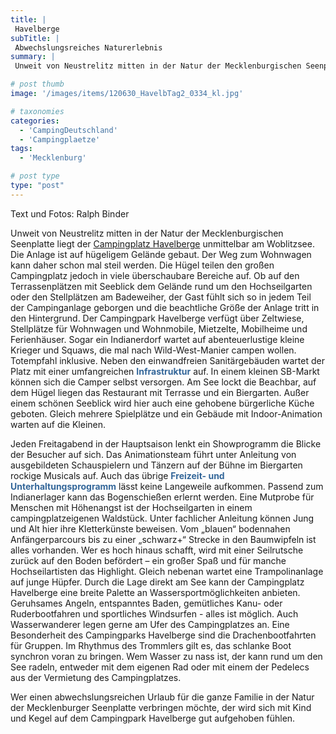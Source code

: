 ```yaml
---
title: |
 Havelberge
subTitle: |
 Abwechslungsreiches Naturerlebnis
summary: |
 Unweit von Neustrelitz mitten in der Natur der Mecklenburgischen Seenplatte liegt der Campingplatz Havelberge unmittelbar am Woblitzsee. Die Anlage ist auf hügeligem Gelände gebaut. Der Weg zum Wohnwagen kann daher schon mal steil werden. Die Hügel teilen den großen Campingplatz jedoch in viele überschaubare Bereiche auf. Ob auf 

# post thumb
image: '/images/items/120630_HavelbTag2_0334_kl.jpg'

# taxonomies
categories: 
  - 'CampingDeutschland'
  - 'Campingplaetze'
tags:
  - 'Mecklenburg'

# post type
type: "post"
---
```


 Text und Fotos: Ralph Binder  

Unweit von Neustrelitz mitten in der Natur der Mecklenburgischen Seenplatte liegt der [Campingplatz Havelberge](http://caravaningreisen.de/LinkClick.aspx?link=http%3a%2f%2fwww.haveltourist.de%2fcamping_ferienpark_havelberge.html&tabid=683&portalid=5&mid=1662) unmittelbar am Woblitzsee. Die Anlage ist auf hügeligem Gelände gebaut. Der Weg zum Wohnwagen kann daher schon mal steil werden. Die Hügel teilen den großen Campingplatz jedoch in viele überschaubare Bereiche auf. Ob auf den Terrassenplätzen mit Seeblick dem Gelände rund um den Hochseilgarten oder den Stellplätzen am Badeweiher, der Gast fühlt sich so in jedem Teil der Campinganlage geborgen und die beachtliche Größe der Anlage tritt in den Hintergrund. Der Campingpark Havelberge verfügt über Zeltwiese, Stellplätze für Wohnwagen und Wohnmobile, Mietzelte, Mobilheime und Ferienhäuser. Sogar ein Indianerdorf wartet auf abenteuerlustige kleine Krieger und Squaws, die mal nach Wild-West-Manier campen wollen. Totempfahl inklusive. Neben den einwandfreien Sanitärgebäuden wartet der Platz mit einer umfangreichen <span style="color: rgb(51, 102, 153);">**Infrastruktur**</span> auf. In einem kleinen SB-Markt können sich die Camper selbst versorgen. Am See lockt die Beachbar, auf dem Hügel liegen das Restaurant mit Terrasse und ein Biergarten. Außer einem schönen Seeblick wird hier auch eine gehobene bürgerliche Küche geboten. Gleich mehrere Spielplätze und ein Gebäude mit Indoor-Animation warten auf die Kleinen.

Jeden Freitagabend in der Hauptsaison lenkt ein Showprogramm die Blicke der Besucher auf sich. Das Animationsteam führt unter Anleitung von ausgebildeten Schauspielern und Tänzern auf der Bühne im Biergarten rockige Musicals auf. Auch das übrige <span style="color: rgb(51, 102, 153);">**Freizeit- und Unterhaltungsprogramm** </span>lässt keine Langeweile aufkommen. Passend zum Indianerlager kann das Bogenschießen erlernt werden. Eine Mutprobe für Menschen mit Höhenangst ist der Hochseilgarten in einem campingplatzeigenen Waldstück. Unter fachlicher Anleitung können Jung und Alt hier ihre Kletterkünste beweisen. Vom „blauen“ bodennahen Anfängerparcours bis zu einer „schwarz+“ Strecke in den Baumwipfeln ist alles vorhanden. Wer es hoch hinaus schafft, wird mit einer Seilrutsche zurück auf den Boden befördert – ein großer Spaß und für manche Hochseilartisten das Highlight. Gleich nebenan wartet eine Trampolinanlage auf junge Hüpfer. Durch die Lage direkt am See kann der Campingplatz Havelberge eine breite Palette an Wassersportmöglichkeiten anbieten. Geruhsames Angeln, entspanntes Baden, gemütliches Kanu- oder Ruderbootfahren und sportliches Windsurfen - alles ist möglich. Auch Wasserwanderer legen gerne am Ufer des Campingplatzes an. Eine Besonderheit des Campingparks Havelberge sind die Drachenbootfahrten für Gruppen. Im Rhythmus des Trommlers gilt es, das schlanke Boot synchron voran zu bringen. Wem Wasser zu nass ist, der kann rund um den See radeln, entweder mit dem eigenen Rad oder mit einem der Pedelecs aus der Vermietung des Campingplatzes.

Wer einen abwechslungsreichen Urlaub für die ganze Familie in der Natur der Mecklenburger Seenplatte verbringen möchte, der wird sich mit Kind und Kegel auf dem Campingpark Havelberge gut aufgehoben fühlen.
 